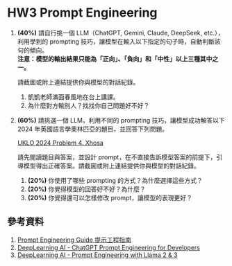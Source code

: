 # HW3 Prompt Engineering

1. **(40%)** 請自行挑一個 LLM（ChatGPT, Gemini, Claude, DeepSeek, etc.），利用學到的 prompting 技巧，讓模型在輸入以下指定的句子時，自動判斷該句的傾向。  
   **注意：模型的輸出結果只能為「正向」、「負向」和「中性」以上三種其中之一。**  

   請截圖或附上連結提供你與模型的對話紀錄。

   1) 凱凱老師滿面春風地在台上講課。
   2) 為什麼對方輸別人？找找你自己問題好不好？

2. **(60%)** 請挑選一個 LLM，利用不同的 prompting 技巧，讓模型成功解答以下 2024 年英國語言學奧林匹亞的題目，並回答下列問題。

   [UKLO 2024 Problem 4. Xhosa](https://www.uklo.org/?p=2024-problem4)

   請先閱讀題目與答案，並設計 prompt，在不直接告訴模型答案的前提下，引導模型得出正確答案。請截圖或附上連結提供你與模型的對話紀錄。

   1) **(20%)** 你使用了哪些 prompting 的方式？為什麼選擇這些方式？
   2) **(20%)** 你覺得模型的回答好不好？為什麼？
   3) **(20%)** 你覺得還可以怎樣修改 prompt，讓模型的表現更好？

## 參考資料

1. [Prompt Engineering Guide 提示工程指南](https://www.promptingguide.ai/)
2. [DeepLearning AI - ChatGPT Prompt Engineering for Developers](https://www.deeplearning.ai/short-courses/chatgpt-prompt-engineering-for-developers/)
3. [DeepLearning AI - Prompt Engineering with Llama 2 & 3](https://www.deeplearning.ai/short-courses/prompt-engineering-with-llama-2-3/)

